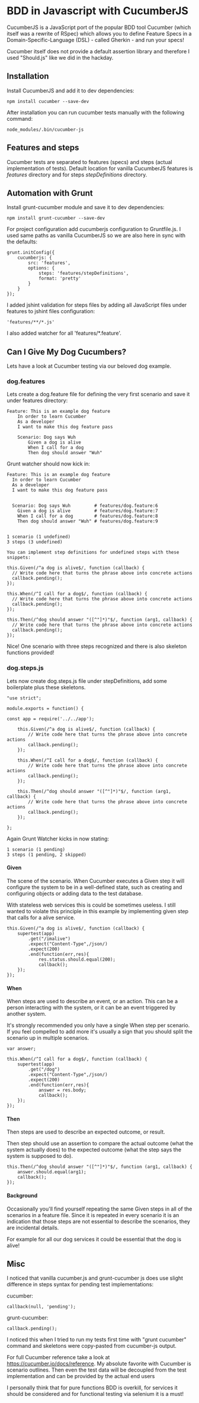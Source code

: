 # BDD in Javascript with CucumberJS

CucumberJS is a JavaScript port of the popular BDD tool Cucumber (which itself was a rewrite of RSpec) which allows you to define Feature Specs in a Domain-Specific-Language (DSL) - called Gherkin - and run your specs!

Cucumber itself does not provide a default assertion library and therefore I used "Should.js" like we did in the hackday.

## Installation

Install CucumberJS and add it to dev dependencies:

```
npm install cucumber --save-dev
```

After installation you can run cucumber tests manually with the following command:

```
node_modules/.bin/cucumber-js
```

## Features and steps

Cucumber tests are separated to features (specs) and steps (actual implementation of tests). Default location for vanilla CucumberJS features is *features* directory and for steps *stepDefinitions* directory.

## Automation with Grunt

Install grunt-cucumber module and save it to dev dependencies:

```
npm install grunt-cucumber --save-dev
```

For project configuration add cucumberjs configuration to Gruntfile.js. I used same paths as vanilla CucumberJS so we are also here in sync with the defaults:

```
grunt.initConfig({
	cucumberjs: {
		src: 'features',
		options: {
			steps: 'features/stepDefinitions',
			format: 'pretty'
		}
	}
});
```

I added jshint validation for steps files by adding all JavaScript files under features to jshint files configuration:

```
'features/**/*.js'
```

I also added watcher for all 'features/*.feature'.

## Can I Give My Dog Cucumbers?
Lets have a look at Cucumber testing via our beloved dog example.

### dog.features
Lets create a dog.feature file for defining the very first scenario and save it under features directory:

```
Feature: This is an example dog feature
	In order to learn Cucumber
	As a developer
	I want to make this dog feature pass

	Scenario: Dog says Wuh
		Given a dog is alive
		When I call for a dog
		Then dog should answer "Wuh"
```

Grunt watcher should now kick in:

```
Feature: This is an example dog feature
  In order to learn Cucumber
  As a developer
  I want to make this dog feature pass


  Scenario: Dog says Wuh         # features/dog.feature:6
    Given a dog is alive         # features/dog.feature:7
    When I call for a dog        # features/dog.feature:8
    Then dog should answer "Wuh" # features/dog.feature:9


1 scenario (1 undefined)
3 steps (3 undefined)

You can implement step definitions for undefined steps with these snippets:

this.Given(/^a dog is alive$/, function (callback) {
  // Write code here that turns the phrase above into concrete actions
  callback.pending();
});

this.When(/^I call for a dog$/, function (callback) {
  // Write code here that turns the phrase above into concrete actions
  callback.pending();
});

this.Then(/^dog should answer "([^"]*)"$/, function (arg1, callback) {
  // Write code here that turns the phrase above into concrete actions
  callback.pending();
});
```

Nice! One scenario with three steps recognized and there is also skeleton functions provided!

### dog.steps.js

Lets now create dog.steps.js file under stepDefinitions, add some boilerplate plus these skeletons.

```
"use strict";

module.exports = function() {
	
const app = require('../../app');

	this.Given(/^a dog is alive$/, function (callback) {
		// Write code here that turns the phrase above into concrete actions
		callback.pending();
	});

	this.When(/^I call for a dog$/, function (callback) {
		// Write code here that turns the phrase above into concrete actions
		callback.pending();
	});

	this.Then(/^dog should answer "([^"]*)"$/, function (arg1, callback) {
		// Write code here that turns the phrase above into concrete actions
		callback.pending();
	});

};
```

Again Grunt Watcher kicks in now stating:

```
1 scenario (1 pending)
3 steps (1 pending, 2 skipped)
```

#### Given

The scene of the scenario. When Cucumber executes a Given step it will configure the system to be in a well-defined state, such as creating and configuring objects or adding data to the test database.

With stateless web services this is could be sometimes useless. I still wanted to violate this principle in this example by implementing given step that calls for a alive service.

```
this.Given(/^a dog is alive$/, function (callback) {
	supertest(app)
		.get("/imalive")
		.expect("Content-Type",/json/)
		.expect(200)
		.end(function(err,res){
			res.status.should.equal(200);
			callback();
	});
});
```

#### When

When steps are used to describe an event, or an action. This can be a person interacting with the system, or it can be an event triggered by another system.

It's strongly recommended you only have a single When step per scenario. If you feel compelled to add more it's usually a sign that you should split the scenario up in multiple scenarios.

```
var answer;

this.When(/^I call for a dog$/, function (callback) {
	supertest(app)
		.get("/dog")
		.expect("Content-Type",/json/)
		.expect(200)
		.end(function(err,res){
			answer = res.body;
			callback();
	});
});
```
#### Then

Then steps are used to describe an expected outcome, or result.

Then step should use an assertion to compare the actual outcome (what the system actually does) to the expected outcome (what the step says the system is supposed to do).

```
this.Then(/^dog should answer "([^"]*)"$/, function (arg1, callback) {
	answer.should.equal(arg1);
	callback();
});
```

#### Background

Occasionally you'll find yourself repeating the same Given steps in all of the scenarios in a feature file. Since it is repeated in every scenario it is an indication that those steps are not essential to describe the scenarios, they are incidental details.

For example for all our dog services it could be essential that the dog is alive!

## Misc

I noticed that vanilla cucumber.js and grunt-cucumber js does use slight difference in steps syntax for pending test implementations:


cucumber:
```
callback(null, 'pending');
```
grunt-cucumber:
```
callback.pending();
```

I noticed this when I tried to run my tests first time with "grunt cucumber" command and skeletons were copy-pasted from cucumber-js output.

For full Cucumber reference take a look at https://cucumber.io/docs/reference. My absolute favorite with Cucumber is scenario outlines. Then even the test data will be decoupled from the test implementation and can be provided by the actual end users

I personally think that for pure functions BDD is overkill, for services it should be considered and for functional testing via selenium it is a must!



